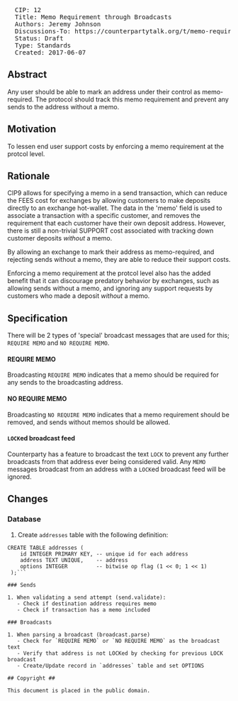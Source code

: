 <pre>
  CIP: 12
  Title: Memo Requirement through Broadcasts
  Authors: Jeremy Johnson
  Discussions-To: https://counterpartytalk.org/t/memo-requirement-through-broadcasts/3147
  Status: Draft
  Type: Standards
  Created: 2017-06-07
</pre>

## Abstract ##

Any user should be able to mark an address under their control as memo-required. The protocol should track this memo requirement and prevent any sends to the address without a memo.

## Motivation ##

To lessen end user support costs by enforcing a memo requirement at the protcol level.

## Rationale ##

CIP9 allows for specifying a memo in a send transaction, which can reduce the FEES cost for exchanges by allowing customers to make deposits directly to an exchange hot-wallet. The data in the 'memo' field is used to associate a transaction with a specific customer, and removes the requirement that each customer have their own deposit address. However, there is still a non-trivial SUPPORT cost associated with tracking down customer deposits _without_ a memo.

By allowing an exchange to mark their address as memo-required, and rejecting sends without a memo, they are able to reduce their support costs.

Enforcing a memo requirement at the protcol level also has the added benefit that it can discourage predatory behavior by exchanges, such as allowing sends without a memo, and ignoring any support requests by customers who made a deposit _without_ a memo. 

## Specification ##

There will be 2 types of 'special' broadcast messages that are used for this; `REQUIRE MEMO` and `NO REQUIRE MEMO`.

#### REQUIRE MEMO
Broadcasting ```REQUIRE MEMO``` indicates that a memo should be required for any sends to the broadcasting address.

#### NO REQUIRE MEMO
Broadcasting ```NO REQUIRE MEMO``` indicates that a memo requirement should be removed, and sends without memos should be allowed.

#### `LOCK`ed broadcast feed
Counterparty has a feature to broadcast the text `LOCK` to prevent any further broadcasts from that address ever being considered valid.
Any `MEMO` messages broadcast from an address with a `LOCK`ed broadcast feed will be ignored.

## Changes ##

### Database 
 
1. Create `addresses` table with the following definition:
```
CREATE TABLE addresses (
    id INTEGER PRIMARY KEY, -- unique id for each address
    address TEXT UNIQUE,    -- address
    options INTEGER         -- bitwise op flag (1 << 0; 1 << 1)
 );```

### Sends

1. When validating a send attempt (send.validate):
   - Check if destination address requires memo
   - Check if transaction has a memo included

### Broadcasts

1. When parsing a broadcast (broadcast.parse)
   - Check for `REQUIRE MEMO` or `NO REQUIRE MEMO` as the broadcast text
   - Verify that address is not LOCKed by checking for previous LOCK broadcast
   - Create/Update record in `addresses` table and set OPTIONS 

## Copyright ##

This document is placed in the public domain.